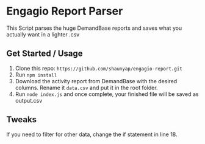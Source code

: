 # Engagio Report Parser
This Script parses the huge DemandBase reports and saves what you actually want in a lighter .csv

## Get Started / Usage

1. Clone this repo: `https://github.com/shaunyap/engagio-report.git`
1. Run `npm install`
1. Download the activity report from DemandBase with the desired columns. Rename it `data.csv` and put it in the root folder.
1.  Run `node index.js` and once complete, your finished file will be saved as output.csv


## Tweaks
If you need to filter for other data, change the if statement in line 18.
